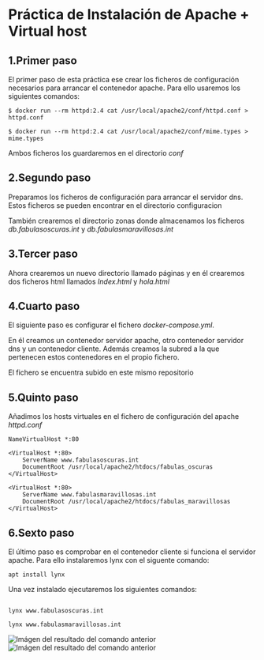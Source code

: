# Práctica de Instalación de Apache + Virtual host

## 1.Primer paso
El primer paso de esta práctica ese crear los ficheros de configuración necesarios para arrancar el contenedor apache. Para ello usaremos los siguientes comandos:

~~~
$ docker run --rm httpd:2.4 cat /usr/local/apache2/conf/httpd.conf > httpd.conf
~~~

~~~
$ docker run --rm httpd:2.4 cat /usr/local/apache2/conf/mime.types > mime.types
~~~

Ambos ficheros los guardaremos en el directorio *conf*
## 2.Segundo paso
Preparamos los ficheros de configuración para arrancar el servidor dns. Estos ficheros se pueden encontrar en el directorio configuracion

También crearemos el directorio zonas donde almacenamos los ficheros *db.fabulasoscuras.int* y *db.fabulasmaravillosas.int*

## 3.Tercer paso
Ahora crearemos un nuevo directorio llamado páginas y en él crearemos dos ficheros html llamados *Index.html* y *hola.html*

## 4.Cuarto paso
El siguiente paso es configurar el fichero *docker-compose.yml*. 

En él creamos un contenedor servidor apache, otro contenedor servidor dns y un contenedor cliente. Además creamos la subred a la que pertenecen estos contenedores en el propio fichero.

El fichero se encuentra subido en este mismo repositorio

## 5.Quinto paso
Añadimos los hosts virtuales en el fichero de configuración del apache *httpd.conf*

~~~
NameVirtualHost *:80

<VirtualHost *:80>
    ServerName www.fabulasoscuras.int
    DocumentRoot /usr/local/apache2/htdocs/fabulas_oscuras
</VirtualHost>

<VirtualHost *:80>
    ServerName www.fabulasmaravillosas.int
    DocumentRoot /usr/local/apache2/htdocs/fabulas_maravillosas
</VirtualHost>
~~~

## 6.Sexto paso
El último paso es comprobar en el contenedor cliente si funciona el servidor apache. Para ello instalaremos lynx con el siguente comando:

~~~
apt install lynx
~~~

Una vez instalado ejecutaremos los siguientes comandos:

~~~

lynx www.fabulasoscuras.int

lynx www.fabulasmaravillosas.int

~~~

![Imágen del resultado del comando anterior](./Imágenes/Lynx_fabulas_maravillosas.png)
![Imágen del resultado del comando anterior](./Imágenes/Lynx_fabulas_oscuras.png)
